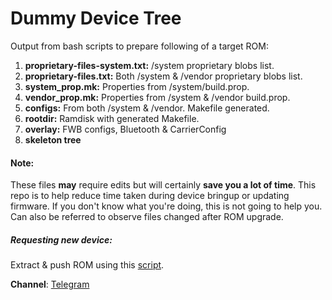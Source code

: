 Dummy Device Tree
=================
Output from bash scripts to prepare following of a target ROM:
1. **proprietary-files-system.txt:** /system proprietary blobs list.
2. **proprietary-files.txt:** Both /system & /vendor proprietary blobs list.
3. **system_prop.mk:** Properties from /system/build.prop.
4. **vendor_prop.mk:** Properties from /system & /vendor build.prop.
5. **configs:** From both /system & /vendor. Makefile generated.
6. **rootdir:** Ramdisk with generated Makefile.
7. **overlay:** FWB configs, Bluetooth & CarrierConfig
8. **skeleton tree**

#### Note:
These files **may** require edits but will certainly **save you a lot of time**.
This repo is to help reduce time taken during device bringup or updating firmware. If you don't know what you're doing, this is not going to help you.
Can also be referred to observe files changed after ROM upgrade.

##### Requesting new device:
Extract & push ROM using this [script](https://github.com/TadiT7/dumpyara).

**Channel**: [Telegram](https://t.me/dummy_dt)
